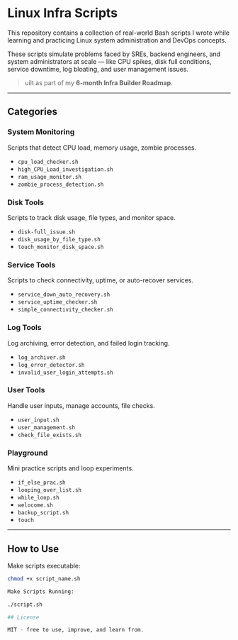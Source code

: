 # Linux Infra Scripts

This repository contains a collection of real-world Bash scripts I wrote while learning and practicing Linux system administration and DevOps concepts.

These scripts simulate problems faced by SREs, backend engineers, and system administrators at scale — like CPU spikes, disk full conditions, service downtime, log bloating, and user management issues.

> uilt as part of my **6-month Infra Builder Roadmap**.

---

## Categories

### System Monitoring
Scripts that detect CPU load, memory usage, zombie processes.
- `cpu_load_checker.sh`
- `high_CPU_Load_investigation.sh`
- `ram_usage_monitor.sh`
- `zombie_process_detection.sh`

### Disk Tools
Scripts to track disk usage, file types, and monitor space.
- `disk-full_issue.sh`
- `disk_usage_by_file_type.sh`
- `touch_monitor_disk_space.sh`

### Service Tools
Scripts to check connectivity, uptime, or auto-recover services.
- `service_down_auto_recovery.sh`
- `service_uptime_checker.sh`
- `simple_connectivity_checker.sh`

### Log Tools
Log archiving, error detection, and failed login tracking.
- `log_archiver.sh`
- `log_error_detector.sh`
- `invalid_user_login_attempts.sh`

### User Tools
Handle user inputs, manage accounts, file checks.
- `user_input.sh`
- `user_management.sh`
- `check_file_exists.sh`

### Playground
Mini practice scripts and loop experiments.
- `if_else_prac.sh`
- `looping_over_list.sh`
- `while_loop.sh`
- `welocome.sh`
- `backup_script.sh`
- `touch`

---

## How to Use

Make scripts executable:

```bash
chmod +x script_name.sh 

Make Scripts Running:

./script.sh 

## License

MIT - free to use, improve, and learn from.
